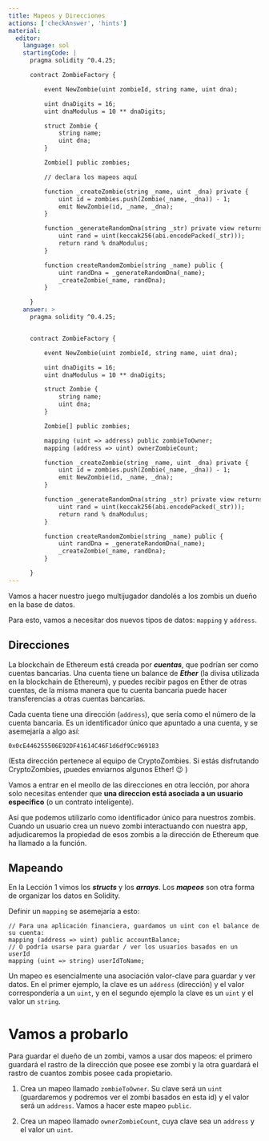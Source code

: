 ```yaml
---
title: Mapeos y Direcciones
actions: ['checkAnswer', 'hints']
material:
  editor:
    language: sol
    startingCode: |
      pragma solidity ^0.4.25;

      contract ZombieFactory {

          event NewZombie(uint zombieId, string name, uint dna);

          uint dnaDigits = 16;
          uint dnaModulus = 10 ** dnaDigits;

          struct Zombie {
              string name;
              uint dna;
          }

          Zombie[] public zombies;

          // declara los mapeos aquí

          function _createZombie(string _name, uint _dna) private {
              uint id = zombies.push(Zombie(_name, _dna)) - 1;
              emit NewZombie(id, _name, _dna);
          } 

          function _generateRandomDna(string _str) private view returns (uint) {
              uint rand = uint(keccak256(abi.encodePacked(_str)));
              return rand % dnaModulus;
          }

          function createRandomZombie(string _name) public {
              uint randDna = _generateRandomDna(_name);
              _createZombie(_name, randDna);
          }

      }
    answer: >
      pragma solidity ^0.4.25;


      contract ZombieFactory {

          event NewZombie(uint zombieId, string name, uint dna);

          uint dnaDigits = 16;
          uint dnaModulus = 10 ** dnaDigits;

          struct Zombie {
              string name;
              uint dna;
          }

          Zombie[] public zombies;

          mapping (uint => address) public zombieToOwner;
          mapping (address => uint) ownerZombieCount;

          function _createZombie(string _name, uint _dna) private {
              uint id = zombies.push(Zombie(_name, _dna)) - 1;
              emit NewZombie(id, _name, _dna);
          } 

          function _generateRandomDna(string _str) private view returns (uint) {
              uint rand = uint(keccak256(abi.encodePacked(_str)));
              return rand % dnaModulus;
          }

          function createRandomZombie(string _name) public {
              uint randDna = _generateRandomDna(_name);
              _createZombie(_name, randDna);
          }

      }
---
```


Vamos a hacer nuestro juego multijugador dandolés a los zombis un dueño en la base de datos.

Para esto, vamos a necesitar dos nuevos tipos de datos: `mapping` y `address`.

## Direcciones

La blockchain de Ethereum está creada por **_cuentas_**, que podrían ser como cuentas bancarias. Una cuenta tiene un balance de **_Ether_** (la divisa utilizada en la blockchain de Ethereum), y puedes recibir pagos en Ether de otras cuentas, de la misma manera que tu cuenta bancaria puede hacer transferencias a otras cuentas bancarias.

Cada cuenta tiene una dirección (`address`), que sería como el número de la cuenta bancaria. Es un identificador único que apuntado a una cuenta, y se asemejaría a algo así:

`0x0cE446255506E92DF41614C46F1d6df9Cc969183`

(Esta dirección pertenece al equipo de CryptoZombies. Si estás disfrutando CryptoZombies, ¡puedes enviarnos algunos Ether! 😉 )

Vamos a entrar en el meollo de las direcciones en otra lección, por ahora solo necesitas entender que **una direccion está asociada a un usuario específico** (o un contrato inteligente).

Así que podemos utilizarlo como identificador único para nuestros zombis. Cuando un usuario crea un nuevo zombi interactuando con nuestra app, adjudicaremos la propiedad de esos zombis a la dirección de Ethereum que ha llamado a la función.

## Mapeando

En la Lección 1 vimos los **_structs_** y los **_arrays_**. Los **_mapeos_** son otra forma de organizar los datos en Solidity.

Definir un `mapping` se asemejaría a esto:

```
// Para una aplicación financiera, guardamos un uint con el balance de su cuenta:
mapping (address => uint) public accountBalance;
// O podría usarse para guardar / ver los usuarios basados en un userId
mapping (uint => string) userIdToName;
```

Un mapeo es esencialmente una asociación valor-clave para guardar y ver datos. En el primer ejemplo, la clave es un `address` (dirección) y el valor correspondería a un `uint`, y en el segundo ejemplo la clave es un `uint` y el valor un `string`.

# Vamos a probarlo

Para guardar el dueño de un zombi, vamos a usar dos mapeos: el primero guardará el rastro de la dirección que posee ese zombi y la otra guardará el rastro de cuantos zombis posee cada propietario.

1. Crea un mapeo llamado `zombieToOwner`. Su clave será un `uint` (guardaremos y podremos ver el zombi basados en esta id) y el valor será un `address`. Vamos a hacer este mapeo `public`.

2. Crea un mapeo llamado `ownerZombieCount`, cuya clave sea un `address` y el valor un `uint`.
